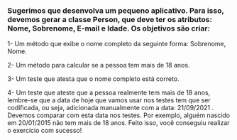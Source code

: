 ### Sugerimos que desenvolva um pequeno aplicativo. Para isso, devemos gerar a classe Person, que deve ter os atributos: Nome, Sobrenome, E-mail e Idade. Os objetivos são criar:

1- Um método que exibe o nome completo da seguinte forma: Sobrenome, Nome.

2- Um método para calcular se a pessoa tem mais de 18 anos.

3- Um teste que atesta que o nome completo está correto.

4- Um teste que ateste que a pessoa realmente tem mais de 18 anos, lembre-se que a data de hoje que vamos usar nos testes tem que ser codificada, ou seja, adicionada manualmente com a data: 21/09/2021 . Devemos comparar com esta data nos testes. Por exemplo, alguém nascido em 20/01/2015 não tem mais de 18 anos.
Feito isso, você conseguiu realizar o exercício com sucesso!
